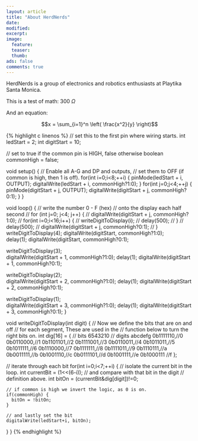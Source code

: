 ```yaml
---
layout: article
title: "About HerdNerds"
date: 
modified:
excerpt:
image:
  feature:
  teaser:
  thumb:
ads: false
comments: true
---
```

HerdNerds is a group of electronics and robotics enthusiasts at Playtika Santa Monica.

This is a test of math: 300 $\Omega$

And an equation:

$$x = \sum_{i=1}^n \left( \frac{x^2}{y} \right)$$

{% highlight c linenos %}
// set this to the first pin where wiring starts.
int ledStart = 2;
int digitStart = 10;

// set to true if the common pin is HIGH, false otherwise
boolean commonHigh = false;


void setup() {
  // Enable all A-G and DP and outputs, 
  // set them to OFF (if common is high, then 1 is off).
  for(int i=0;i<8;++i) {
    pinMode(ledStart + i, OUTPUT);
    digitalWrite(ledStart + i, commonHigh?1:0);
  }
  for(int j=0;j<4;++j) {
    pinMode(digitStart + j, OUTPUT);
    digitalWrite(digitStart + j, commonHigh?0:1);
  }
}

void loop() {
  // write the number 0 - F (hex)
  // onto the display each half second
//  for (int j=0; j<4; j++) {
//    digitalWrite(digitStart + j, commonHigh?1:0);
//    for(int i=0;i<16;i++) {
//      writeDigitToDisplay(i);
//      delay(500);
//    }
//    delay(500);
//    digitalWrite(digitStart + j, commonHigh?0:1);
//  }
  writeDigitToDisplay(4);
  digitalWrite(digitStart, commonHigh?1:0);  
  delay(1);
  digitalWrite(digitStart, commonHigh?0:1);

  writeDigitToDisplay(3);  
  digitalWrite(digitStart + 1, commonHigh?1:0);
  delay(1);
  digitalWrite(digitStart + 1, commonHigh?0:1);


  writeDigitToDisplay(2);  
  digitalWrite(digitStart + 2, commonHigh?1:0);
  delay(1);
  digitalWrite(digitStart + 2, commonHigh?0:1);

  writeDigitToDisplay(1);  
  digitalWrite(digitStart + 3, commonHigh?1:0);
  delay(1);
  digitalWrite(digitStart + 3, commonHigh?0:1);
}



void writeDigitToDisplay(int digit) {
  // Now we define the bits that are on and off
  // for each segment, These are used in the
  // function below to turn the right bits on.
  int dig[16] = {
  // bits     6543210
  // digits   abcdefg
          0b1111110,//0
          0b0110000,//1
          0b1101101,//2
          0b1111001,//3
          0b0110011,//4
          0b1011011,//5
          0b1011111,//6
          0b1110000,//7
          0b1111111,//8
          0b1111011,//9
          0b1110111,//a
          0b0011111,//b
          0b1001110,//c
          0b0111101,//d
          0b1001111,//e
          0b1000111 //f
  };
  
  
  // iterate through each bit
  for(int i=0;i<7;++i) {
    // isolate the current bit in the loop.
    int currentBit = (1<<(6-i));
    // and compare with that bit in the digit
    // definition above.
    int bitOn = (currentBit&dig[digit])!=0;
    
    // if common is high we invert the logic, as 0 is on.
    if(commonHigh) {
      bitOn = !bitOn;
    }
    
    // and lastly set the bit
    digitalWrite(ledStart+i, bitOn);
  }
}
{% endhighlight %}
